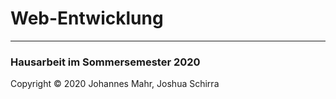 # Web-Entwicklung

---

### Hausarbeit im Sommersemester 2020

Copyright :copyright: 2020 Johannes Mahr, Joshua Schirra